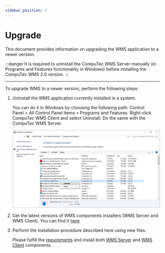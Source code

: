 ```yaml
---
sidebar_position: 2
---
```


# Upgrade

This document provides information on upgrading the WMS application to a newer version.

:::danger
    It is required to uninstall the CompuTec WMS Server manually (in Programs and Features functionality in Windows) before installing the CompuTec WMS 2.0 version.
:::

---

To upgrade WMS to a newer version, perform the following steps:

1. Uninstall the WMS application currently installed in a system.

    You can do it in Windows by choosing the following path: Control Panel > All Control Panel Items > Programs and Features. Right-click CompuTec WMS Client and select Uninstall. Do the same with the CompuTec WMS Server.

    ![Uninstall](./media/uninstall.webp)
2. Get the latest versions of WMS components installers (WMS Server and WMS Client). You can find it [here](../releases/download.md)
3. Perform the installation procedure described here using new files.

    Please fulfill the [requirements](./installation/wms-server/overview.md) and install both [WMS Server](./installation/wms-server/overview.md) and [WMS Client](./installation/wms-desktop-client.md) components.
